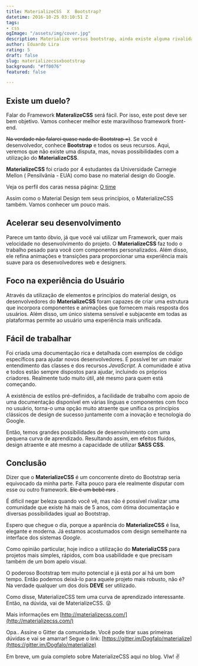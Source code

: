 ```yaml
---
title: MaterializeCSS  X  Bootstrap?
datetime: 2016-10-25 03:10:51 Z
tags:
- css
ogImage: "/assets/img/cover.jpg"
description: Materialize versus bootstrap, ainda existe alguma rivalidade?
author: Eduardo Lira
rating: 5
draft: false
slug: materializecssxbootstrap
background: "#ff0076"
featured: false

---
```

## Existe um duelo?

Falar do Framework **MateralizeCSS** será fácil. Por isso, este post deve ser bem objetivo. Vamos conhecer melhor este maravilhoso framework front-end.

<del>Na verdade não falarei quase nada de Bootstrap =)</del>. Se você é desenvolvedor, conhece **Bootstrap** e todos os seus recursos. Aqui, veremos que não existe uma disputa, mas, novas possibilidades com a utilização do **MaterializeCSS**.

**MaterializeCSS** foi criado por 4 estudantes da Universidade Carnegie Mellon ( Pensilvânia - EUA) como base no material design do Google.

Veja os perfil dos caras nessa página: [O time](http://materializecss.com/about.html#team)

Assim como o Material Design tem seus princípios, o MaterializeCSS também. Vamos conhecer um pouco mais.

## Acelerar seu desenvolvimento

Parece um tanto óbvio, já que você vai utilizar um Framework, quer mais velocidade no desenvolvimento do projeto. O **MaterializeCSS** faz todo o trabalho pesado para você com componentes personalizados. Além disso, ele refina animações e transições para proporcionar uma experiência mais suave para os desenvolvedores web e designers.

## Foco na experiência do Usuário

Através da utilização de elementos e princípios do material design, os desenvolvedores do **MaterializeCSS** foram capazes de criar uma estrutura que incorpora componentes e animações que fornecem mais resposta dos usuários. Além disso, um único sistema sensível e subjacente em todas as plataformas permite ao usuário uma experiência mais unificada.

## Fácil de trabalhar

Foi criada uma documentação rica e detalhada com exemplos de código específicos para ajudar novos desenvolvedores. É possível ter um maior entendimento das classes e dos recursos _JavaScript_. A comunidade é ativa e todos estão sempre dispostos para ajudar, incluindo os próprios criadores. Realmente tudo muito útil, até mesmo para quem está começando.

A existência de estilos pré-definidos, a facilidade de trabalho com apoio de uma documentação disponível em várias línguas e componentes com foco no usuário, torna-o uma opção muito atraente que unifica os princípios clássicos de design de sucesso juntamente com a inovação e tecnologia do Google.

Então, temos grandes possibilidades de desenvolvimento com uma pequena curva de aprendizado. Resultando assim, em efeitos fluidos, design atraente e até mesmo a capacidade de utilizar <strong>SASS CSS</strong>.

## Conclusão

Dizer que o **MaterializeCSS** é um concorrente direto do Bootstrap seria equivocado da minha parte. Falta pouco para ele realmente disputar com esse ou outro framework. <del>Ele é um bebê rsrs</del> .

É difícil negar beleza quando você vê, mas não é possível rivalizar uma comunidade que existe há mais de 5 anos, com ótima documentação e diversas possibilidades igual ao Bootstrap.

Espero que chegue o dia, porque a aparência do **MaterializeCSS** é lisa, elegante e moderna. Já estamos acostumados com design semelhante na interface dos sistemas _Google_.

Como opinião particular, hoje indico a utilização do **MaterializCSS** para projetos mais simples, rápidos, com boa usabilidade e que precisam também de um bom apelo visual.

O poderoso Bootstrap tem muito potencial e já está por aí há um bom tempo. Então podemos deixá-lo para aquele projeto mais robusto, não é? Na verdade qualquer um dos dois **DEVE** ser utilizado.

Como disse, MaterializeCSS tem uma curva de aprendizado interessante. Então, na dúvida, vai de MaterializeCSS. :stuck_out_tongue_winking_eye:

Mais informações em [http://materializecss.com/](http://materializecss.com/)

Opa..
Assine o Gitter da comunidade. Você pode tirar suas primeiras dúvidas e vai se amarrar!
Segue o link: [https://gitter.im/Dogfalo/materialize](https://gitter.im/Dogfalo/materialize)

Em breve, um guia completo sobre MaterializeCSS aqui no blog.
Vlw! :v:
